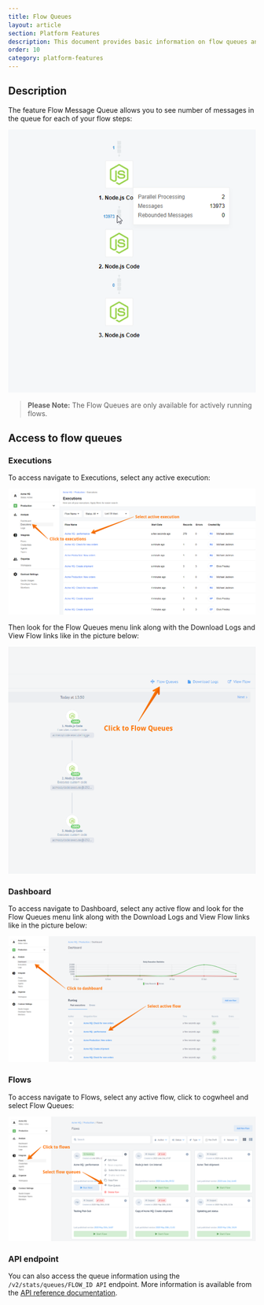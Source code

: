 ```yaml
---
title: Flow Queues
layout: article
section: Platform Features
description: This document provides basic information on flow queues and how to use them.
order: 10
category: platform-features
---
```


## Description

The feature Flow Message Queue allows you to see number of messages in the queue for each of your flow steps:

![Flow Queues](/assets/img/getting-started/flow-queues/flow-queues.png)

> **Please Note:**  The Flow Queues are only available for actively running flows.

## Access to flow queues

### Executions

To access navigate to Executions, select any active execution:

![Executions](/assets/img/getting-started/flow-queues/executions.png)

Then look for the Flow Queues menu link along with the Download Logs and View Flow links like in the picture below:

![Executions](/assets/img/getting-started/flow-queues/executions-flow-queues.png)

### Dashboard

To access navigate to Dashboard, select any active flow and look for the Flow Queues menu link along with the Download Logs and View Flow links like in the picture below:

![Dashboard](/assets/img/getting-started/flow-queues/dashboard.png)

### Flows

To access navigate to Flows, select any active flow, click to cogwheel and select Flow Queues:

![Flows](/assets/img/getting-started/flow-queues/flows.png)

### API endpoint

You can also access the queue information using the `/v2/stats/queues/FLOW_ID API` endpoint. More information is available from the [API reference documentation](https://api.elastic.io/docs/v2/#stats).
